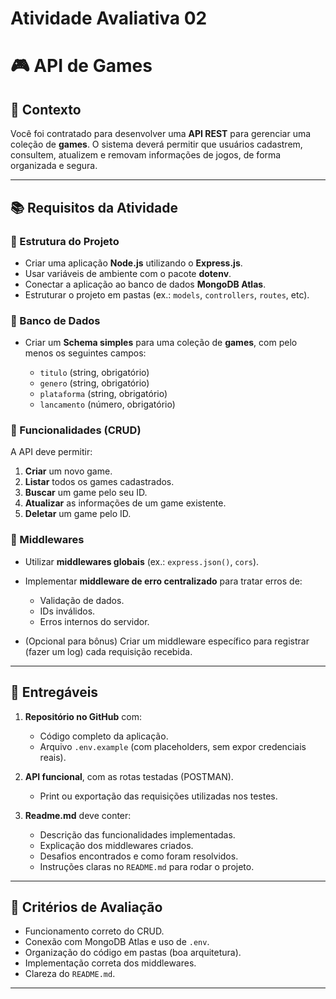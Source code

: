 # Atividade Avaliativa 02 
# 🎮 API de Games

## 📌 Contexto

Você foi contratado para desenvolver uma **API REST** para gerenciar uma coleção de **games**.
O sistema deverá permitir que usuários cadastrem, consultem, atualizem e removam informações de jogos, de forma organizada e segura.

---

## 📚 Requisitos da Atividade

### 🔹 Estrutura do Projeto

* Criar uma aplicação **Node.js** utilizando o **Express.js**.
* Usar variáveis de ambiente com o pacote **dotenv**.
* Conectar a aplicação ao banco de dados **MongoDB Atlas**.
* Estruturar o projeto em pastas (ex.: `models`, `controllers`, `routes`, etc).

### 🔹 Banco de Dados

* Criar um **Schema simples** para uma coleção de **games**, com pelo menos os seguintes campos:

  * `titulo` (string, obrigatório)
  * `genero` (string, obrigatório)
  * `plataforma` (string, obrigatório)
  * `lancamento` (número, obrigatório)

### 🔹 Funcionalidades (CRUD)

A API deve permitir:

1. **Criar** um novo game.
2. **Listar** todos os games cadastrados.
3. **Buscar** um game pelo seu ID.
4. **Atualizar** as informações de um game existente.
5. **Deletar** um game pelo ID.

### 🔹 Middlewares

* Utilizar **middlewares globais** (ex.: `express.json()`, `cors`).
* Implementar **middleware de erro centralizado** para tratar erros de:

  * Validação de dados.
  * IDs inválidos.
  * Erros internos do servidor.
* (Opcional para bônus) Criar um middleware específico para registrar (fazer um log) cada requisição recebida.

---

## 📌 Entregáveis

1. **Repositório no GitHub** com:

   * Código completo da aplicação.
   * Arquivo `.env.example` (com placeholders, sem expor credenciais reais).

2. **API funcional**, com as rotas testadas (POSTMAN).

   * Print ou exportação das requisições utilizadas nos testes.

3. **Readme.md** deve conter:

   * Descrição das funcionalidades implementadas.
   * Explicação dos middlewares criados.
   * Desafios encontrados e como foram resolvidos.
   * Instruções claras no `README.md` para rodar o projeto.

---

## 🎯 Critérios de Avaliação

* Funcionamento correto do CRUD.
* Conexão com MongoDB Atlas e uso de `.env`.
* Organização do código em pastas (boa arquitetura).
* Implementação correta dos middlewares.
* Clareza do `README.md`.
---
